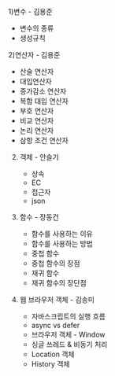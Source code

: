 1)변수 - 김용준
   - 변수의 종류
   - 생성규칙

2)연산자 - 김용준
   - 산술 연산자
   - 대입연산자
   - 증가감소 연산자
   - 복합 대입 연산자
   - 부호 연산자
   - 비교 연산자
   - 논리 연산자
   - 삼항 조건 연산자

2) 객체 - 안슬기
   - 상속
   - EC
   - 접근자
   - json

3) 함수 - 장동건
   - 함수를 사용하는 이유
   - 함수를 사용하는 방법
   - 중첩 함수 
   - 중첩 함수의 장점
   - 재귀 함수
   - 재귀 함수의 장단점
   
4) 웹 브라우저 객체 - 김송미
   - 자바스크립트의 실행 흐름
   - async vs defer
   - 브라우저 객체 - Window
   - 싱글 쓰레드 & 비동기 처리
   - Location 객체
   - History 객체